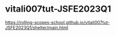 # vitali007tut-JSFE2023Q1

https://rolling-scopes-school.github.io/vitali007tut-JSFE2023Q1/shelter/main.html

